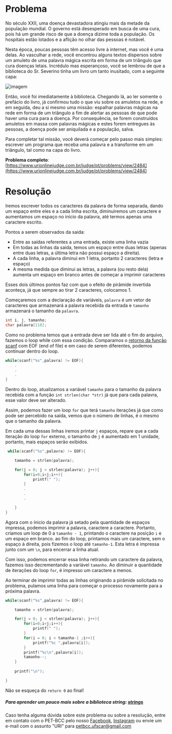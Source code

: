 # Problema

No século XXII, uma doença devastadora atingiu mais da metade da população mundial. O governo está desesperado em busca de uma cura, pois há um grande risco de que a doença dizime toda a população. Os hospitais estão lotados e a aflição no olhar das pessoas é notável.

Nesta época, poucas pessoas têm acesso livre à internet, mas você é uma delas. Ao vasculhar a rede, você encontrou alguns textos dispersos sobre um amuleto de uma palavra mágica escrita em forma de um triângulo que cura doenças letais. Incrédulo mas esperançoso, você se lembrou de que a biblioteca do Sr. Severino tinha um livro um tanto inusitado, com a seguinte capa:

![imagem](https://resources.urionlinejudge.com.br/gallery/images/contests/UOJ_231_A.jpg)

Então, você foi imediatamente à biblioteca. Chegando lá, ao ler somente o prefácio do livro, já confirmou tudo o que viu sobre os amuletos na rede, e em seguida, deu a si mesmo uma missão: espalhar palavras mágicas na rede em forma de um triângulo a fim de alertar as pessoas de que pode haver uma cura para a doença. Por consequência, se forem construídos amuletos em massa com palavras mágicas e estes forem entregues às pessoas, a doença pode ser aniquilada e a população, salva.

Para completar tal missão, você deverá começar pelo passo mais simples: escrever um programa que receba uma palavra e a transforme em um triângulo, tal como na capa do livro.

**Problema completo**: [https://www.urionlinejudge.com.br/judge/pt/problems/view/2484](https://www.urionlinejudge.com.br/judge/pt/problems/view/2484)

# Resolução

Iremos escrever todos os caracteres da palavra de forma separada, dando um espaço entre eles e a cada linha escrita, diminuiremos um caractere e aumentamos um espaço no início da palavra, até termos apenas uma caractere escrito.

Pontos a serem observados da saida:
* Entre as saídas referentes a uma entrada, existe uma linha vazia
* Em todas as linhas da saída, temos um espaço entre duas letras (apenas entre duas letras, a última letra não possui espaço a direita).
* A cada linha, a palavra diminui em 1 letra, portanto 2 caracteres (letra e espaço)
* A mesma medida que diminui as letras, a palavra (ou resto dela) aumenta um espaço em branco antes de começar a imprimir caracteres


Esses dois últimos pontos faz com que o efeito de pirâmide invertida aconteça, já que sempre ao tirar 2 caracteres, colocamos 1.

Começaremos com a declaração de variáveis, `palavra` é um vetor de caracteres que armazenará a palavra recebida da entrada e `tamanho` armazenará o tamanho da `palavra`.

```c
int i, j, tamanho;
char palavra[110];
```

Como no problema temos que a entrada deve ser lida até o fim do arquivo, fazemos o loop while com essa condição. Comparamos o [retorno da função scanf](https://www.tutorialspoint.com/c_standard_library/c_function_scanf.htm) com EOF (end of file) e em caso de serem diferentes, podemos continuar dentro do loop.

```c
while(scanf("%s",palavra) != EOF){
    .
    .
    .
}
```

Dentro do loop, atualizamos a variável `tamanho` para o tamanho da palavra recebida com a função `int strlen(char *str)` já que para cada palavra, esse valor deve ser alterado.

Assim, podemos fazer um loop `for` que terá `tamanho` iterações já que como pode ser percebido na saída, vemos que o número de linhas, é o mesmo que o tamanho da palavra.

Em cada uma dessas linhas iremos printar `j` espaços, repare que a cada iteração do loop `for` externo, o tamanho de `j` é aumentado em 1 unidade, portanto, mais espaços serão exibidos.


```c
 while(scanf("%s",palavra) != EOF){

    tamanho = strlen(palavra);

    for(j = 0; j < strlen(palavra); j++){
        for(i=0;i<j;i++){
            printf(" ");
        }   
        .
        .
        .

    }
}
```

Agora com o ínicio da palavra já setado pela quantidade de espaços impressa, podemos imprimir a palavra, caractere a caractere. Portanto, criamos um loop de 0 a `tamanho - 1`, printando o caractere na posição `i` e um espaço em branco.
ao fim do loop, printamos mais um caractere, sem o espaço à direita, pois fizemos o loop até `tamanho-1`. Esta letra é impressa junto com um `\n`, para encerrar a linha atual.

Com isso, podemos encerrar essa linha retirando um caractere da palavra, fazemos isso decrementando a variável `tamanho`. Ao diminuir a quantidade de iterações do loop `for`,  é impresso um caractere a menos. 

Ao terminar de imprimir todas as linhas originando a pirâmide solicitada no problema, pulamos uma linha para começar o processo novamente para a próxima palavra.

```c
while(scanf("%s",palavra) != EOF){

    tamanho = strlen(palavra);

    for(j = 0; j < strlen(palavra); j++){
        for(i=0;i<j;i++){
            printf(" ");
        }
        for(i = 0; i < tamanho-1 ;i++){
            printf("%c ",palavra[i]);
        }
        printf("%c\n",palavra[i]);
        tamanho--;
    }
    
    printf("\n");

}
```

Não se esqueça do `return 0` ao final!


##### Para aprender um pouco mais sobre a biblioteca string: [strings](http://linguagemc.com.br/a-biblioteca-string-h/)

Caso tenha alguma dúvida sobre este problema ou sobre a resolução, entre em contato com o PET-BCC pelo nosso
[Facebook](https://www.facebook.com/petbcc/),
[Instagram](https://www.instagram.com/petbcc.ufscar/)
ou envie um e-mail com o assunto "URI" para petbcc.ufscar@gmail.com

